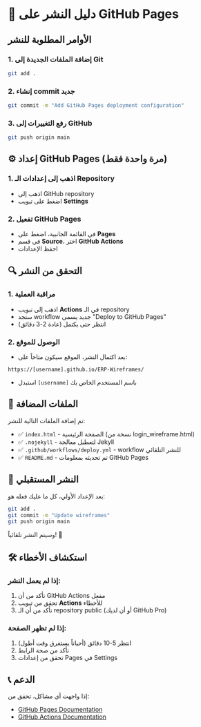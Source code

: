 # 🚀 دليل النشر على GitHub Pages

## الأوامر المطلوبة للنشر

### 1. إضافة الملفات الجديدة إلى Git

```bash
git add .
```

### 2. إنشاء commit جديد

```bash
git commit -m "Add GitHub Pages deployment configuration"
```

### 3. رفع التغييرات إلى GitHub

```bash
git push origin main
```

## ⚙️ إعداد GitHub Pages (مرة واحدة فقط)

### 1. اذهب إلى إعدادات الـ Repository

- اذهب إلى GitHub repository
- اضغط على تبويب **Settings**

### 2. تفعيل GitHub Pages

- في القائمة الجانبية، اضغط على **Pages**
- في قسم **Source**، اختر **GitHub Actions**
- احفظ الإعدادات

## 🔍 التحقق من النشر

### 1. مراقبة العملية

- اذهب إلى تبويب **Actions** في الـ repository
- ستجد workflow جديد يسمى "Deploy to GitHub Pages"
- انتظر حتى يكتمل (عادة 2-3 دقائق)

### 2. الوصول للموقع

- بعد اكتمال النشر، الموقع سيكون متاحاً على:

```
https://[username].github.io/ERP-Wireframes/
```

- استبدل `[username]` باسم المستخدم الخاص بك

## 📁 الملفات المضافة

تم إضافة الملفات التالية للنشر:

- ✅ `index.html` - الصفحة الرئيسية (نسخة من login_wireframe.html)
- ✅ `.nojekyll` - لتعطيل معالجة Jekyll
- ✅ `.github/workflows/deploy.yml` - workflow للنشر التلقائي
- ✅ `README.md` - تم تحديثه بمعلومات GitHub Pages

## 🔄 النشر المستقبلي

بعد الإعداد الأولي، كل ما عليك فعله هو:

```bash
git add .
git commit -m "Update wireframes"
git push origin main
```

وسيتم النشر تلقائياً! 🎉

## 🛠️ استكشاف الأخطاء

### إذا لم يعمل النشر:

1. تأكد من أن GitHub Actions مفعل
2. تحقق من تبويب **Actions** للأخطاء
3. تأكد من أن الـ repository public (أو أن لديك GitHub Pro)

### إذا لم تظهر الصفحة:

1. انتظر 5-10 دقائق (أحياناً يستغرق وقت أطول)
2. تأكد من صحة الرابط
3. تحقق من إعدادات Pages في Settings

## 📞 الدعم

إذا واجهت أي مشاكل، تحقق من:

- [GitHub Pages Documentation](https://docs.github.com/en/pages)
- [GitHub Actions Documentation](https://docs.github.com/en/actions)
